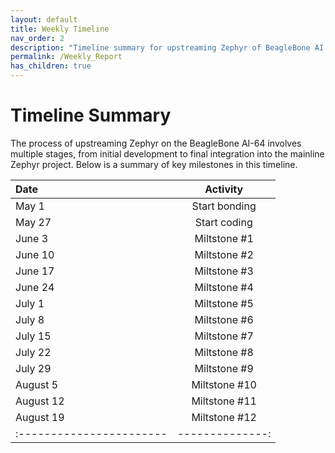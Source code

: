 ```yaml
---
layout: default
title: Weekly Timeline
nav_order: 2
description: "Timeline summary for upstreaming Zephyr of BeagleBone AI 64."
permalink: /Weekly_Report
has_children: true
---
```


# Timeline Summary

The process of upstreaming Zephyr on the BeagleBone AI-64 involves multiple stages, from initial development to final integration into the mainline Zephyr project. Below is a summary of key milestones in this timeline.

| Date                     | Activity        | 
| :----------------------- | :--------------:| 
| May 1                    | Start bonding   | 
| May 27                   | Start coding    | 
| June 3                   | Miltstone #1    | 
| June 10                  | Miltstone #2    | 
| June 17                  | Miltstone #3    | 
| June 24                  | Miltstone #4    | 
| July 1                   | Miltstone #5    | 
| July 8                   | Miltstone #6    | 
| July 15                  | Miltstone #7    | 
| July 22                  | Miltstone #8    | 
| July 29                  | Miltstone #9    | 
| August 5                 | Miltstone #10   | 
| August 12                | Miltstone #11   | 
| August 19                | Miltstone #12   | 
| :----------------------- | --------------: | 